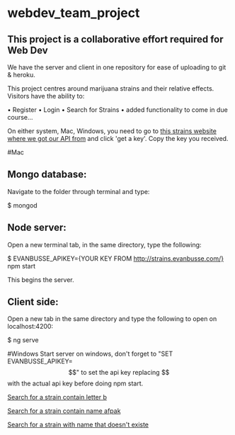 # webdev_team_project

## This project is a collaborative effort required for Web Dev

We have the server and client in one repository for ease of uploading to git & heroku.

This project centres around marijuana strains and their relative effects. Visitors have the ability to:

• Register
• Login
• Search for Strains
• added functionality to come in due course...

On either system, Mac, Windows, you need to go to [this strains website where we got our API from](http://strains.evanbusse.com/) and click 'get a key'. Copy the key you received.


#Mac
## Mongo database:
Navigate to the folder through terminal and type:

$ mongod


## Node server:
Open a new terminal tab, in the same directory, type the following:

$ EVANBUSSE_APIKEY={YOUR KEY FROM http://strains.evanbusse.com/} npm start

This begins the server.  

## Client side:
Open a new tab in the same directory and type the following to open on localhost:4200:

$ ng serve



#Windows
Start server on windows, don't forget to "SET EVANBUSSE_APIKEY=$$" to set the api key replacing $$ with the actual api key before doing npm start.  


[Search for a strain contain letter b](https://tranquil-stream-31009.herokuapp.com/api/strain/b)  

[Search for a strain contain name afpak](https://tranquil-stream-31009.herokuapp.com/api/strain/afpak)  

[Search for a strain with name that doesn't existe](https://tranquil-stream-31009.herokuapp.com/api/strain/afpakaa)  

